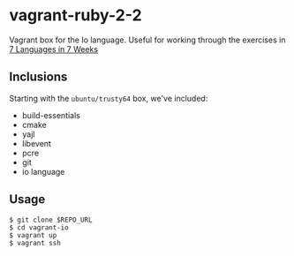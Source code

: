 # vagrant-ruby-2-2

Vagrant box for the Io language. Useful for working through the exercises
in [7 Languages in 7
Weeks](https://pragprog.com/book/btlang/seven-languages-in-seven-weeks)

## Inclusions

Starting with the `ubuntu/trusty64` box, we've included:

* build-essentials
* cmake
* yajl
* libevent
* pcre
* git
* io language

## Usage

    $ git clone $REPO_URL
    $ cd vagrant-io
    $ vagrant up
    $ vagrant ssh
